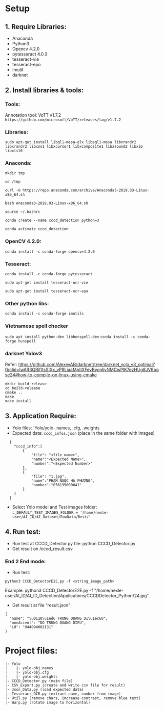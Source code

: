 # Setup

## 1. Require Libraries:

- Anaconda
- Python3
- Opencv 4.2.0
- pytesseract 4.0.0
- tesseract-vie
- tesseract-epo
- imutil
- darknet

## 2. Install libraries & tools:
### Tools:
Annotation tool: VoTT v1.7.2
`https://github.com/microsoft/VoTT/releases/tag/v1.7.2`

### Libraries:

`sudo apt-get install libgl1-mesa-glx libegl1-mesa libxrandr2 libxrandr2 libxss1 libxcursor1 libxcomposite1 libasound2 libxi6 libxtst6`

### Anaconda:

`mkdir tmp`

`cd /tmp`

`curl -O https://repo.anaconda.com/archive/Anaconda3-2019.03-Linux-x86_64.sh`

`bash Anaconda3-2019.03-Linux-x86_64.sh`

`source ~/.bashrc`

`conda create --name cccd_detection python=3`

`conda activate cccd_detection`

### OpenCV 4.2.0:

`conda install -c conda-forge opencv=4.2.0`

### Tesseract:

`conda install -c conda-forge pytesseract`

`sudo apt-get install tesseract-ocr-vie`

`sudo apt-get install tesseract-ocr-epo`

### Other python libs:

`conda install -c conda-forge imutils`

### Vietnamese spell checker
`sudo apt install python-dev libhunspell-dev`
`conda install -c conda-forge hunspell`

### darknet Yolov3 
Refer: 
https://github.com/AlexeyAB/darknet/tree/darknet_yolo_v3_optimal?fbclid=IwAR3QBifXsSIXx_vPRLiaaMpItXFevBycpIjvNMCwPlK7ezHUg8JV6bose24#how-to-compile-on-linux-using-cmake

```
mkdir build-release
cd build-release
cmake ..
make
make install
```

## 3. Application Require:

- Yolo files: `Yolo/yolo-<name>.names, .cfg, .weights
- Expected data: `cccd_infos.json` (place in the same folder with images)

```
  {
    "cccd_info":[
        {
            "file": "<file_name>",
            "name":"<Expected Name>",
            "number":"<Expected Number>"
        },
        {
            "file": "1.jpg",
            "name":"PHẠM NGỌC HÀ PHƯƠNG",
            "number":"056195000041"
        }
    ]
  }
```

- Select Yolo model and Test images folder:
  `c_DEFAULT_TEST_IMAGES_FOLDER = '/home/nexle-user/AI_ID/AI_Dataset/RawData/Best/'`

## 4. Run test:

- Run test at CCCD_Detector.py file: python CCCD_Detector.py
- Get result on <ImageFolder>/cccd_result.csv

### End 2 End mode:

- Run test:

```
python3 CCCD_DetectorE2E.py -f <string_image_path>
```

Example: python3 CCCD_DetectorE2E.py -f "/home/nexle-user/AI_ID/AI_ID_Detection/Applications/CCCDDetector_Python/24.jpg"

- Get result at file "result.json"

```
{
  "name": "\u0110\u1ed6 TRUNG QUANG DI\u1ec6U",
  "nonAccent": "DO TRUNG QUANG DIEU",
  "id": "044094002131"
}
```

# Project files:

```
|- Yolo
|    |- yolo-obj.names
|    |- yolo-obj.cfg
|    |- yolo-obj.weights
|- CCCD_Detector.py (main file)
|- CSV_Export.py (create and write csv file for result)
|- Json_Data.py (load expected data)
|- Tesseract_OCR.py (extract name, number from image)
|- Util.py (remove chars, increase contrast, remove blue text)
|- Warp.py (rotate image to horizontal)
```
